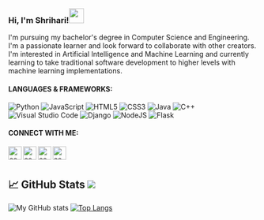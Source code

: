 ### Hi, I'm Shrihari!<img src="https://raw.githubusercontent.com/MartinHeinz/MartinHeinz/master/wave.gif" width="30px">
I'm pursuing my bachelor's degree in Computer Science and Engineering. I'm a passionate learner and look forward to collaborate with other creators. I'm interested in Artificial Intelligence and Machine Learning and currently learning to take traditional software development to higher levels with machine learning implementations.


#### LANGUAGES & FRAMEWORKS:  

<img alt="Python" src="https://img.shields.io/badge/python-%2314354C.svg?style=for-the-badge&logo=python&logoColor=white"/> <img alt="JavaScript" src="https://img.shields.io/badge/javascript-%23323330.svg?style=for-the-badge&logo=javascript&logoColor=%23F7DF1E"/> <img alt="HTML5" src="https://img.shields.io/badge/html5-%23E34F26.svg?style=for-the-badge&logo=html5&logoColor=white"/> <img alt="CSS3" src="https://img.shields.io/badge/css3-%231572B6.svg?style=for-the-badge&logo=css3&logoColor=white"/> <img alt="Java" src="https://img.shields.io/badge/java-%23ED8B00.svg?style=for-the-badge&logo=java&logoColor=white"/> <img alt="C++" src="https://img.shields.io/badge/c++-%2300599C.svg?style=for-the-badge&logo=c%2B%2B&logoColor=white"/> <img alt="Visual Studio Code" src="https://img.shields.io/badge/VSCode-0078d7.svg?style=for-the-badge&logo=visual-studio-code&logoColor=white"/> <img alt="Django" src="https://img.shields.io/badge/django-%23092E20.svg?style=for-the-badge&logo=django&logoColor=white"/> <img alt="NodeJS" src="https://img.shields.io/badge/node.js-%2343853D.svg?style=for-the-badge&logo=node-dot-js&logoColor=white"/> <img alt="Flask" src="https://img.shields.io/badge/flask-%23000.svg?style=for-the-badge&logo=flask&logoColor=white"/>

<!---
#### DATABASES:
<img alt="MySQL" src="https://img.shields.io/badge/mysql-%2300f.svg?style=for-the-badge&logo=mysql&logoColor=white"/> <img alt="Postgres" src ="https://img.shields.io/badge/postgres-%23316192.svg?style=for-the-badge&logo=postgresql&logoColor=white"/>
--->


#### CONNECT WITH ME:

<a href="https://www.linkedin.com/in/shrihari-shukla-a965641b5/"><img align="left" alt="codeSTACKr | LinkedIn" width="27px" src="https://camo.githubusercontent.com/c8a9c5b414cd812ad6a97a46c29af67239ddaeae08c41724ff7d945fb4c047e5/68747470733a2f2f6564656e742e6769746875622e696f2f537570657254696e7949636f6e732f696d616765732f7376672f6c696e6b6564696e2e737667"></img></a>
<a href="https://www.instagram.com/shrihari.33/"><img align="left" alt="codeSTACKr | Instagram" width="27px" src="https://camo.githubusercontent.com/c9dacf0f25a1489fdbc6c0d2b41cda58b77fa210a13a886d6f99e027adfbd358/68747470733a2f2f6564656e742e6769746875622e696f2f537570657254696e7949636f6e732f696d616765732f7376672f696e7374616772616d2e737667"></img></a>
<a href="https://github.com/shrreeeehari?tab=followers"><img align="left" alt="codeSTACKr | Mail" width="27px" src="https://camo.githubusercontent.com/b079fe922f00c4b86f1b724fbc2e8141c468794ce8adbc9b7456e5e1ad09c622/68747470733a2f2f6564656e742e6769746875622e696f2f537570657254696e7949636f6e732f696d616765732f7376672f6769746875622e737667"></img></a>
<a href="https://www.facebook.com/shrihari.shukla.33/"><img align="left" alt="codeSTACKr | Mail" width="27px" src="https://camo.githubusercontent.com/8f245234577766478eaf3ee72b0615e99bb9ef3eaa56e1c37f75692811181d5c/68747470733a2f2f6564656e742e6769746875622e696f2f537570657254696e7949636f6e732f696d616765732f7376672f66616365626f6f6b2e737667"></img></a>


<br>
<br>

## :chart_with_upwards_trend: GitHub Stats ![](https://komarev.com/ghpvc/?username=shrreeeehari)

![My GitHub stats](https://github-readme-stats.vercel.app/api?username=shrreeeehari&show_icons=true&theme=dracula)
[![Top Langs](https://github-readme-stats.vercel.app/api/top-langs/?username=shrreeeehari&layout=compact&theme=dracula)](https://github.com/shrreeeehari/github-readme-stats)





